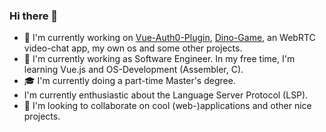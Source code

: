 ### Hi there 👋

- 🔭 I'm currently working on [Vue-Auth0-Plugin](https://github.com/jnt0r/vue-auth0-plugin), [Dino-Game](https://github.com/jnt0r/dino-game), an WebRTC video-chat app, my own os and some other projects.
- 🌱 I'm currently working as Software Engineer. In my free time, I'm learning Vue.js and OS-Development (Assembler, C).
- 🎓 I'm currently doing a part-time Master's degree.
- I'm currently enthusiastic about the Language Server Protocol (LSP).
- 👯 I'm looking to collaborate on cool (web-)applications and other nice projects.
<!-- - 🤔 I’m looking for help with ...
- 💬 Ask me about ...

- 😄 Pronouns: ...
- ⚡ Fun fact: ...
-->
